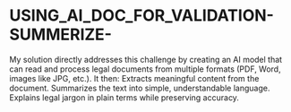 # USING_AI_DOC_FOR_VALIDATION-SUMMERIZE-
My solution directly addresses this challenge by creating an AI model that can read and process legal documents from multiple formats (PDF, Word, images like JPG, etc.). It then:  Extracts meaningful content from the document.  Summarizes the text into simple, understandable language.  Explains legal jargon in plain terms while preserving accuracy.
